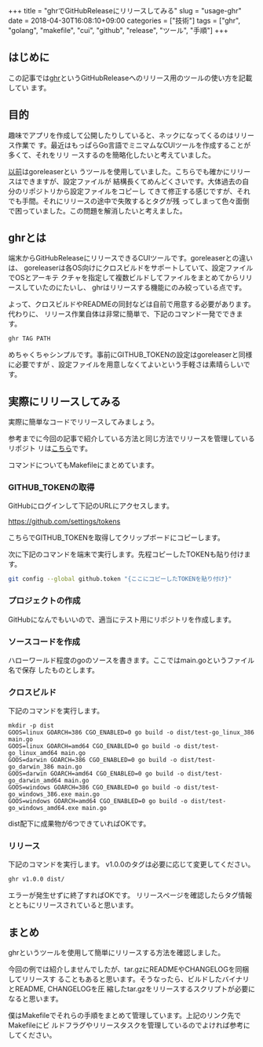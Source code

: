 +++
title = "ghrでGitHubReleaseにリリースしてみる"
slug = "usage-ghr"
date = 2018-04-30T16:08:10+09:00
categories = ["技術"]
tags = ["ghr", "golang", "makefile", "cui", "github", "release", "ツール", "手順"]
+++

はじめに
-------------------------------------------------------------------------------

この記事では[ghr](https://github.com/tcnksm/ghr)というGitHubReleaseへのリリース用のツールの使い方を記載してい
ます。

目的
--------------------------------------------------------------------------------

趣味でアプリを作成して公開したりしていると、ネックになってくるのはリリース作業で
す。最近はもっぱらGo言語でミニマムなCUIツールを作成することが多くて、それをリリ
ースするのを簡略化したいと考えていました。

[以前](http://jiroron666.hatenablog.com/entry/2017/10/08/125842)はgoreleaserとい
うツールを使用していました。こちらでも確かにリリースはできますが、設定ファイルが
結構長くてめんどくさいです。大体過去の自分のリポジトリから設定ファイルをコピーし
てきて修正する感じですが、それでも手間。それにリリースの途中で失敗するとタグが残
ってしまって色々面倒で困っていました。この問題を解消したいと考えました。

ghrとは
--------------------------------------------------------------------------------

端末からGitHubReleaseにリリースできるCUIツールです。goreleaserとの違いは、
goreleaserは各OS向けにクロスビルドをサポートしていて、設定ファイルでOSとアーキテ
クチャを指定して複数ビルドしてファイルをまとめてからリリースしていたのにたいし、
ghrはリリースする機能にのみ絞っている点です。

よって、クロスビルドやREADMEの同封などは自前で用意する必要があります。代わりに、
リリース作業自体は非常に簡単で、下記のコマンド一発でできます。

```bash
ghr TAG PATH
```

めちゃくちゃシンプルです。事前にGITHUB_TOKENの設定はgoreleaserと同様に必要ですが
、設定ファイルを用意しなくてよいという手軽さは素晴らしいです。

実際にリリースしてみる
--------------------------------------------------------------------------------

実際に簡単なコードでリリースしてみましょう。

参考までに今回の記事で紹介している方法と同じ方法でリリースを管理しているリポジト
リは[こちら](https://github.com/jiro4989/tkimgutil)です。

コマンドについてもMakefileにまとめています。

### GITHUB_TOKENの取得

GitHubにログインして下記のURLにアクセスします。

https://github.com/settings/tokens

こちらでGITHUB_TOKENを取得してクリップボードにコピーします。

次に下記のコマンドを端末で実行します。先程コピーしたTOKENも貼り付けます。

```bash
git config --global github.token "{ここにコピーしたTOKENを貼り付け}"
```

### プロジェクトの作成

GitHubになんでもいいので、適当にテスト用にリポジトリを作成します。

### ソースコードを作成

ハローワールド程度のgoのソースを書きます。ここではmain.goというファイル名で保存
したものとします。

### クロスビルド

下記のコマンドを実行します。

```bahs
mkdir -p dist
GOOS=linux GOARCH=386 CGO_ENABLED=0 go build -o dist/test-go_linux_386 main.go
GOOS=linux GOARCH=amd64 CGO_ENABLED=0 go build -o dist/test-go_linux_amd64 main.go
GOOS=darwin GOARCH=386 CGO_ENABLED=0 go build -o dist/test-go_darwin_386 main.go
GOOS=darwin GOARCH=amd64 CGO_ENABLED=0 go build -o dist/test-go_darwin_amd64 main.go
GOOS=windows GOARCH=386 CGO_ENABLED=0 go build -o dist/test-go_windows_386.exe main.go
GOOS=windows GOARCH=amd64 CGO_ENABLED=0 go build -o dist/test-go_windows_amd64.exe main.go
```

dist配下に成果物が6つできていればOKです。

### リリース

下記のコマンドを実行します。
v1.0.0のタグは必要に応じて変更してください。

```bash
ghr v1.0.0 dist/
```

エラーが発生せずに終了すればOKです。
リリースページを確認したらタグ情報とともにリリースされていると思います。

まとめ
--------------------------------------------------------------------------------

ghrというツールを使用して簡単にリリースする方法を確認しました。

今回の例では紹介しませんでしたが、tar.gzにREADMEやCHANGELOGを同梱してリリースす
ることもあると思います。そうなったら、ビルドしたバイナリとREADME, CHANGELOGを圧
縮したtar.gzをリリースするスクリプトが必要になると思います。

僕はMakefileでそれらの手順をまとめて管理しています。上記のリンク先でMakefileにビ
ルドフラグやリリースタスクを管理しているのでよければ参考にしてください。

